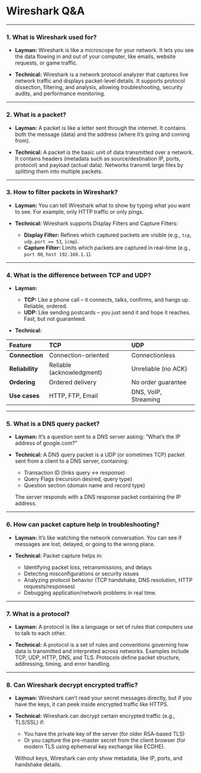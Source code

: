 # Wireshark Q&A

---

### 1. What is Wireshark used for?

-   **Layman:**
    Wireshark is like a microscope for your network. It lets you see the data flowing in and out of your computer, like emails, website requests, or game traffic.

-   **Technical:**
    Wireshark is a network protocol analyzer that captures live network traffic and displays packet-level details. It supports protocol dissection, filtering, and analysis, allowing troubleshooting, security audits, and performance monitoring.

---

### 2. What is a packet?

-   **Layman:**
    A packet is like a letter sent through the internet. It contains both the message (data) and the address (where it’s going and coming from).

-   **Technical:**
    A packet is the basic unit of data transmitted over a network. It contains headers (metadata such as source/destination IP, ports, protocol) and payload (actual data). Networks transmit large files by splitting them into multiple packets.

---

### 3. How to filter packets in Wireshark?

-   **Layman:**
    You can tell Wireshark what to show by typing what you want to see. For example, only HTTP traffic or only pings.

-   **Technical:**
    Wireshark supports Display Filters and Capture Filters:
    -   **Display Filter:** Refines which captured packets are visible (e.g., `tcp`, `udp.port == 53`, `icmp`).
    -   **Capture Filter:** Limits which packets are captured in real-time (e.g., `port 80`, `host 192.168.1.1`).

---

### 4. What is the difference between TCP and UDP?

-   **Layman:**
    -   **TCP:** Like a phone call – it connects, talks, confirms, and hangs up. Reliable, ordered.
    -   **UDP:** Like sending postcards – you just send it and hope it reaches. Fast, but not guaranteed.

-   **Technical:**

| Feature       | TCP                             | UDP                             |
| :------------ | :------------------------------ | :------------------------------ |
| **Connection**  | Connection-oriented             | Connectionless                  |
| **Reliability** | Reliable (acknowledgment)       | Unreliable (no ACK)             |
| **Ordering**    | Ordered delivery                | No order guarantee              |
| **Use cases**   | HTTP, FTP, Email                | DNS, VoIP, Streaming            |

---

### 5. What is a DNS query packet?

-   **Layman:**
    It’s a question sent to a DNS server asking: “What’s the IP address of google.com?”

-   **Technical:**
    A DNS query packet is a UDP (or sometimes TCP) packet sent from a client to a DNS server, containing:
    -   Transaction ID (links query ↔ response)
    -   Query Flags (recursion desired, query type)
    -   Question section (domain name and record type)
    
    The server responds with a DNS response packet containing the IP address.

---

### 6. How can packet capture help in troubleshooting?

-   **Layman:**
    It’s like watching the network conversation. You can see if messages are lost, delayed, or going to the wrong place.

-   **Technical:**
    Packet capture helps in:
    -   Identifying packet loss, retransmissions, and delays
    -   Detecting misconfigurations or security issues
    -   Analyzing protocol behavior (TCP handshake, DNS resolution, HTTP requests/responses)
    -   Debugging application/network problems in real time.

---

### 7. What is a protocol?

-   **Layman:**
    A protocol is like a language or set of rules that computers use to talk to each other.

-   **Technical:**
    A protocol is a set of rules and conventions governing how data is transmitted and interpreted across networks. Examples include TCP, UDP, HTTP, DNS, and TLS. Protocols define packet structure, addressing, timing, and error handling.

---

### 8. Can Wireshark decrypt encrypted traffic?

-   **Layman:**
    Wireshark can’t read your secret messages directly, but if you have the keys, it can peek inside encrypted traffic like HTTPS.

-   **Technical:**
    Wireshark can decrypt certain encrypted traffic (e.g., TLS/SSL) if:
    -   You have the private key of the server (for older RSA-based TLS)
    -   Or you capture the pre-master secret from the client browser (for modern TLS using ephemeral key exchange like ECDHE).
    
    Without keys, Wireshark can only show metadata, like IP, ports, and handshake details.

